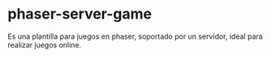 # phaser-server-game
Es una plantilla para juegos en phaser, soportado por un servidor, ideal para realizar juegos online.
